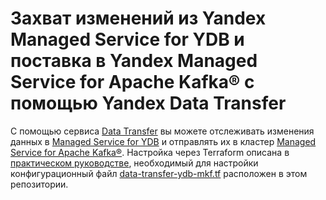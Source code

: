 # Захват изменений из Yandex Managed Service for YDB и поставка в Yandex Managed Service for Apache Kafka® с помощью Yandex Data Transfer

С помощью сервиса [Data Transfer](https://cloud.yandex.ru/docs/data-transfer) вы можете отслеживать изменения данных в [Managed Service for YDB](https://cloud.yandex.ru/docs/ydb) и отправлять их в кластер [Managed Service for Apache Kafka®](https://cloud.yandex.ru/docs/managed-kafka). Настройка через Terraform описана в [практическом руководстве](https://cloud.yandex.ru/docs/data-transfer/tutorials/cdc-ydb), необходимый для настройки конфигурационный файл [data-transfer-ydb-mkf.tf](data-transfer-ydb-mkf.tf) расположен в этом репозитории.
